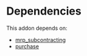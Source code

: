 # Dependencies

This addon depends on:

- [mrp_subcontracting](https://github.com/bringout/oca-ocb-mrp/tree/c1b1f5f3bb9646c7ed5d778564c9842224f2be80/odoo-bringout-oca-ocb-mrp_subcontracting)
- [purchase](https://github.com/bringout/oca-ocb-core/tree/680f309d65868a57afe7e3be0f9905cc2a7043fb/odoo-bringout-oca-ocb-purchase)
